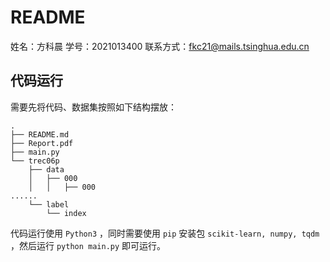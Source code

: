 # README
姓名：方科晨
学号：2021013400
联系方式：fkc21@mails.tsinghua.edu.cn
## 代码运行
需要先将代码、数据集按照如下结构摆放：

```
.
├── README.md
├── Report.pdf
├── main.py
└── trec06p
    ├── data
    │   ├── 000
    │   │   ├── 000
......
    └── label
        └── index
```

代码运行使用 `Python3` ，同时需要使用 `pip` 安装包 `scikit-learn, numpy, tqdm` ，然后运行 `python main.py` 即可运行。


